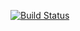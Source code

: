 [![Build Status](https://dev.azure.com/jacoco-org/JaCoCo/_apis/build/status/Site?branchName=master)](https://dev.azure.com/jacoco-org/JaCoCo/_build/latest?definitionId=2&branchName=master)
